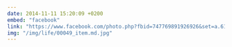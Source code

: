 ```yaml
---
date: 2014-11-11 15:20:09 +0200
embed: "facebook"
link: "https://www.facebook.com/photo.php?fbid=747769891926926&set=a.618345881535995.1073741827.100000817666251&type=3&theater"
img: "/img/life/00049_item.md.jpg"
---
```

